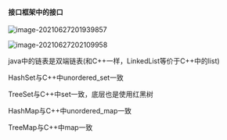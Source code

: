 #### 接口框架中的接口

![image-20210627201939857](F:\tang\learning\java\static\image-20210627201939857.png)

![image-20210627202109958](F:\tang\learning\java\static\image-20210627202109958.png)

java中的链表是双端链表(和C++一样，LinkedList等价于C++中的list)

HashSet与C++中unordered_set一致

TreeSet与C++中set一致，底层也是使用红黑树

HashMap与C++中unordered_map一致

TreeMap与C++中map一致